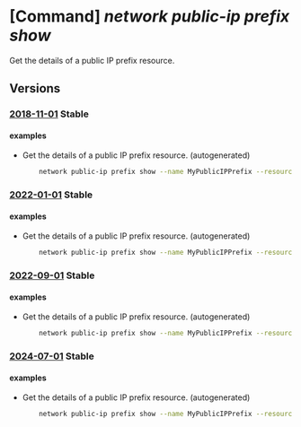 # [Command] _network public-ip prefix show_

Get the details of a public IP prefix resource.

## Versions

### [2018-11-01](/Resources/mgmt-plane/L3N1YnNjcmlwdGlvbnMve30vcmVzb3VyY2Vncm91cHMve30vcHJvdmlkZXJzL21pY3Jvc29mdC5uZXR3b3JrL3B1YmxpY2lwcHJlZml4ZXMve30=/2018-11-01.xml) **Stable**

<!-- mgmt-plane /subscriptions/{}/resourcegroups/{}/providers/microsoft.network/publicipprefixes/{} 2018-11-01 -->

#### examples

- Get the details of a public IP prefix resource. (autogenerated)
    ```bash
        network public-ip prefix show --name MyPublicIPPrefix --resource-group MyResourceGroup --subscription MySubscription
    ```

### [2022-01-01](/Resources/mgmt-plane/L3N1YnNjcmlwdGlvbnMve30vcmVzb3VyY2Vncm91cHMve30vcHJvdmlkZXJzL21pY3Jvc29mdC5uZXR3b3JrL3B1YmxpY2lwcHJlZml4ZXMve30=/2022-01-01.xml) **Stable**

<!-- mgmt-plane /subscriptions/{}/resourcegroups/{}/providers/microsoft.network/publicipprefixes/{} 2022-01-01 -->

#### examples

- Get the details of a public IP prefix resource. (autogenerated)
    ```bash
        network public-ip prefix show --name MyPublicIPPrefix --resource-group MyResourceGroup --subscription MySubscription
    ```

### [2022-09-01](/Resources/mgmt-plane/L3N1YnNjcmlwdGlvbnMve30vcmVzb3VyY2Vncm91cHMve30vcHJvdmlkZXJzL21pY3Jvc29mdC5uZXR3b3JrL3B1YmxpY2lwcHJlZml4ZXMve30=/2022-09-01.xml) **Stable**

<!-- mgmt-plane /subscriptions/{}/resourcegroups/{}/providers/microsoft.network/publicipprefixes/{} 2022-09-01 -->

#### examples

- Get the details of a public IP prefix resource. (autogenerated)
    ```bash
        network public-ip prefix show --name MyPublicIPPrefix --resource-group MyResourceGroup --subscription MySubscription
    ```

### [2024-07-01](/Resources/mgmt-plane/L3N1YnNjcmlwdGlvbnMve30vcmVzb3VyY2Vncm91cHMve30vcHJvdmlkZXJzL21pY3Jvc29mdC5uZXR3b3JrL3B1YmxpY2lwcHJlZml4ZXMve30=/2024-07-01.xml) **Stable**

<!-- mgmt-plane /subscriptions/{}/resourcegroups/{}/providers/microsoft.network/publicipprefixes/{} 2024-07-01 -->

#### examples

- Get the details of a public IP prefix resource. (autogenerated)
    ```bash
        network public-ip prefix show --name MyPublicIPPrefix --resource-group MyResourceGroup --subscription MySubscription
    ```

